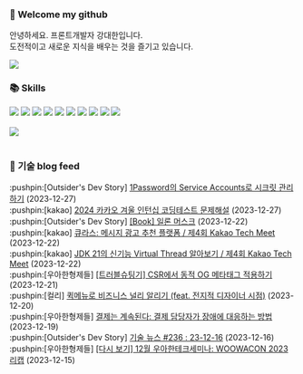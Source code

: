 ### 👋 Welcome my github

안녕하세요. 프론트개발자 강대한입니다.
<br>
도전적이고 새로운 지식을 배우는 것을 즐기고 있습니다.

<!--
![header](https://capsule-render.vercel.app/api?type=Waving&color=auto&height=300&section=header&text=Welcome&fontAlignY=40&desc=KangDaeHan%20github%20&descSize=20&descAlignY=55&animation=fadeIn&fontSize=90)

**KangDaeHan/KangDaeHan** is a ✨ _special_ ✨ repository because its `README.md` (this file) appears on your GitHub profile.

Here are some ideas to get you started:

- 🔭 I’m currently working on ...
- 🌱 I’m currently learning ...
- 👯 I’m looking to collaborate on ...
- 🤔 I’m looking for help with ...
- 💬 Ask me about ...
- 📫 How to reach me: ...
- 😄 Pronouns: ...
- ⚡ Fun fact: ...
-->

<a href="https://twinfamily.github.io" target="_blank"><img src="https://img.shields.io/badge/Blog-121D33?style=flat-square&logo=blogger&logoColor=ffffff"/></a>

### :books: Skills
<a href="#" target="_blank"><img src="https://img.shields.io/badge/React-61DAFB?style=flat-square&logo=react&logoColor=ffffff"/></a>
<a href="#" target="_blank"><img src="https://img.shields.io/badge/Html5-E34F26?style=flat-square&logo=html5&logoColor=ffffff"/></a>
<a href="#" target="_blank"><img src="https://img.shields.io/badge/Javascript-F7DF1E?style=flat-square&logo=javascript&logoColor=ffffff"/></a>
<a href="#" target="_blank"><img src="https://img.shields.io/badge/Cssmodules-000000?style=flat-square&logo=cssmodules&logoColor=ffffff"/></a>
<a href="#" target="_blank"><img src="https://img.shields.io/badge/Node.js-339933?style=flat-square&logo=nodedotjs&logoColor=ffffff"/></a>
<a href="#" target="_blank"><img src="https://img.shields.io/badge/Typescript-3178C6?style=flat-square&logo=typescript&logoColor=ffffff"/></a>
<a href="#" target="_blank"><img src="https://img.shields.io/badge/Git-F05032?style=flat-square&logo=git&logoColor=ffffff"/></a>
<a href="#" target="_blank"><img src="https://img.shields.io/badge/Gitlab-FC6D26?style=flat-square&logo=gitlab&logoColor=ffffff"/></a>
<a href="#" target="_blank"><img src="https://img.shields.io/badge/Webpack-8DD6F9?style=flat-square&logo=webpack&logoColor=ffffff"/></a>
<a href="#" target="_blank"><img src="https://img.shields.io/badge/Vite-646CFF?style=flat-square&logo=vite&logoColor=ffffff"/></a>
<br><br>
<img src="https://github-readme-stats.vercel.app/api/top-langs/?username=KangDaeHan&layout=compact">
<br><br>
### :round_pushpin: 기술 blog feed
<!-- BLOG-POST-LIST:START --><div>:pushpin:[Outsider's Dev Story] <a target="_blank" href="https://blog.outsider.ne.kr/1700">1Password의 Service Accounts로 시크릿 관리하기</a> (2023-12-27)</div><div>:pushpin:[kakao] <a target="_blank" href="https://tech.kakao.com/2023/12/27/2024-coding-test-winter-internship/">2024 카카오 겨울 인턴십 코딩테스트 문제해설</a> (2023-12-27)</div><div>:pushpin:[Outsider's Dev Story] <a target="_blank" href="https://blog.outsider.ne.kr/1699">[Book] 일론 머스크</a> (2023-12-22)</div><div>:pushpin:[kakao] <a target="_blank" href="https://tech.kakao.com/2023/12/22/techmeet-curas/">큐라스: 메시지 광고 추천 플랫폼 / 제4회 Kakao Tech Meet</a> (2023-12-22)</div><div>:pushpin:[kakao] <a target="_blank" href="https://tech.kakao.com/2023/12/22/techmeet-virtualthread/">JDK 21의 신기능 Virtual Thread 알아보기 / 제4회 Kakao Tech Meet</a> (2023-12-22)</div><div>:pushpin:[우아한형제들] <a target="_blank" href="https://techblog.woowahan.com/15469/">[트러블슈팅기] CSR에서 동적 OG 메타태그 적용하기</a> (2023-12-21)</div><div>:pushpin:[컬리] <a target="_blank" href="http://thefarmersfront.github.io/blog/prod-design-quick-menu/">퀵메뉴로 비즈니스 널리 알리기 &lpar;feat. 전지적 디자이너 시점&rpar;</a> (2023-12-20)</div><div>:pushpin:[우아한형제들] <a target="_blank" href="https://techblog.woowahan.com/15236/">결제는 계속된다: 결제 담당자가 장애에 대응하는 방법</a> (2023-12-19)</div><div>:pushpin:[Outsider's Dev Story] <a target="_blank" href="https://blog.outsider.ne.kr/1698">기술 뉴스 #236 : 23-12-16</a> (2023-12-16)</div><div>:pushpin:[우아한형제들] <a target="_blank" href="https://techblog.woowahan.com/15488/">[다시 보기] 12월 우아한테크세미나: WOOWACON 2023 리캡</a> (2023-12-15)</div><!-- BLOG-POST-LIST:END -->

<!-- ![Anurag's GitHub stats](https://github-readme-stats.vercel.app/api?username=KangDaeHan&show_icons=true&theme=radical) -->
<!--
### 📫 Blog
<table><tbody><tr>
<td>
    <a href="https://yeonyeon.tistory.com/312">
        <div>[인프콘 후기] 2023 INFCON </div>
    </a>
    <div>1. 인프콘에 참가하다 🙂 어떻게 참가할 수 있었는가 때는 2023년 7월 18일 12시 48분. 인프콘 추첨 결과 공개까지 12... </div>
    <div>23.08.16</div>
</td>
<td>
    <a href="https://yeonyeon.tistory.com/311">
        <img width="100%" src="/img/8066187260670780795.png"/><br/>
        <div>[Git] 머지 커밋 revert 하기 </div>
    </a>
    <div>🤔 git revert란? git revert란 일부 기존의 커밋들을 되돌리는 작업이다. git reset과는 다른 것이, git reset은 기... </div>
    <div>23.08.13</div>
</td>
<td>
    <a href="https://yeonyeon.tistory.com/310">
        <img width="100%" src="/img/9188834980247484156.png"/><br/>
        <div>[Spring Batch] 개념부터 코드까지 </div>
    </a>
    <div>목차 1. Spring Batch란? 2. Spring Batch 구조 3. 기본적인 세팅 4. Job, Step 5. ItemReader, ItemProcessor,  ItemW... </div>
    <div>23.07.21</div>
</td>
</tr>
</tbody></table>
-->
